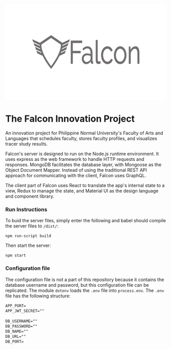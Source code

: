 <p align="center"><img src="Falcon/logo1.png" alt="falcon" height="300px"></p>

# The Falcon Innovation Project

An innovation project for Philippine Normal University's Faculty of Arts and Languages that schedules faculty, stores faculty profiles, and visualizes tracer study results.

Falcon's server is designed to run on the Node.js runtime environment. It uses express as the web framework to handle HTTP requests and responses. MongoDB facilitates the database layer, with Mongoose as the Object Document Mapper. Instead of using the traditional REST API approach for communicating with the client, Falcon uses GraphQL.

The client part of Falcon uses React to translate the app's internal state to a view, Redux to manage the state, and Material UI as the design language and component library.

### Run Instructions

To buid the server files, simply enter the following and babel should compile the server files to `/dist/`:
```
npm run-script build 
```

Then start the server:
```
npm start
```

### Configuration file
The configuration file is not a part of this repository because it contains the database username and password, but this configuration file can be replicated. The module `dotenv` loads the `.env` file into `process.env`. The `.env` file has the following structure:

```
APP_PORT=
APP_JWT_SECRET=""

DB_USERNAME=""
DB_PASSWORD=""
DB_NAME=""
DB_URL=""
DB_PORT=

```
